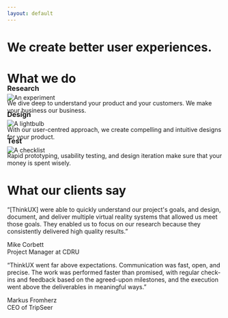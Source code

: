 ```yaml
---
layout: default
---
```


<div class="jumbotron">
  <div class="jumbo-header">
    <h1 class="text-center">We create better user experiences.</h1>
  </div>
</div>
<div class="container">

  <div class="row">
    <div class="col-xs-12">
      <h1 class="text-center">What we do</h1>
    </div>
  </div>

  <div class="row">
    <div class="col-xs-12 col-sm-4">
      <div class="text-center">
        <img class="feature-icon" src="{{ site.baseurl }}/images/experiment-icon.svg" alt="An experiment">
      </div>
      <h3 class="text-center" style="margin-top:-40px">Research</h3>
      <p>We dive deep to understand your product and your customers. We make your business our business.</p>
    </div>
    <div class="col-xs-12 col-sm-4">
      <div class="text-center">
        <img class="feature-icon" src="{{ site.baseurl }}/images/light-icon.svg" alt="A lightbulb">
      </div>
      <h3 class="text-center" style="margin-top:-40px">Design</h3>
      <p>With our user-centred approach, we create compelling and intuitive designs for your product.</p>
    </div>
    <div class="col-xs-12 col-sm-4">
      <div class="text-center">
        <img class="feature-icon" src="{{ site.baseurl }}/images/notes-icon.svg" alt="A checklist">
      </div>
      <h3 class="text-center" style="margin-top:-40px">Test</h3>
      <p>Rapid prototyping, usability testing, and design iteration make sure that your money is spent wisely.</p>
    </div>
  </div>
  
  
  <div class="row landing-page-section">
    <div class="col-xs-12">
      <h1 class="text-center">What our clients say</h1>
    </div>
  </div>
  
  <div class="row">
    <div class="col-xs-12 col-sm-6">
      <div class="testimonial">
        <p>
          “[ThinkUX] were able to quickly understand our project's goals, and design, document, and deliver multiple virtual reality systems that allowed us meet those goals. They enabled us to focus on our research because they consistently delivered high quality results.”
        </p>
      </div>
      <div class="attribution">
        <div class="attr-name">
          Mike Corbett
        </div>
        <div class="attr-title">
          Project Manager at CDRU
        </div>
      </div>
    </div>
    <div class="col-xs-12 col-sm-6">
      <div class="testimonial">
        <p>
“ThinkUX went far above expectations. Communication was fast, open, and precise. The work was performed faster than promised, with regular check-ins and feedback based on the agreed-upon milestones, and the execution went above the deliverables in meaningful ways.”
        </p>
      </div>
      <div class="attribution">
        <div class="attr-name">
          Markus Fromherz
        </div>
        <div class="attr-title">
          CEO of TripSeer
        </div>
      </div>
    </div>
  </div>
  
</div>
